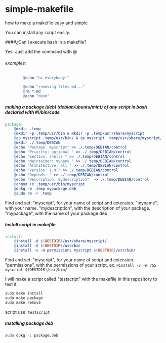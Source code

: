 # simple-makefile
how to make a makefile easy and simple

You can install any script easily.

####¿Can i execute bash in a makefile?

Yes. Just add the command with @

###### examples:

```makefile
        @echo "hi everybody!"
```

```makefile
        @echo "removing files md..."
        @rm *.md
        @echo "done"
```

##### making a package (deb) (debian/ubuntu/mint) of any script in bash declared with #!/bin/code

```makefile
package:
	@mkdir .temp
	@mkdir -p .temp/usr/bin & mkdir -p .temp/usr/share/myscript
	@cp myscript .temp/usr/bin/ & cp myscript .temp/usr/share/myscript/
	@mkdir ./.temp/DEBIAN
	@echo "Package: myscript" >> ./.temp/DEBIAN/control
	@echo "Priority: optional " >> ./.temp/DEBIAN/control
	@echo "Section: shells " >> ./.temp/DEBIAN/control
	@echo "Maintainer: myname " >> ./.temp/DEBIAN/control
	@echo "Architecture: all " >> ./.temp/DEBIAN/control
	@echo "Version: 1.0 " >> ./.temp/DEBIAN/control
	@echo "Depends: " >> ./.temp/DEBIAN/control
	@echo "Description: mydescription"  >> ./.temp/DEBIAN/control
	@chmod +x .temp/usr/bin/myscript
	@dpkg -b .temp mypackage.deb
	@sudo rm -r .temp
```

Find and set:
        "myscript", for your name of script and extension.
        "myname", with your name.
        "mydescription", with the description of your package.
        "mypackage", with the name of your package deb.
  

##### Install script in makefile
```makefile
install:
	@install -d $(DESTDIR)/usr/share/myscript/
	@install -d $(DESTDIR)/usr/bin
	@install -v -m permissions myscript $(DESTDIR)/usr/bin/
```

Find and set:
        "myscript", for your name of script and extension.
        "permissions", with the permissions of your script, ex. `@install -v -m 755 myscript $(DESTDIR)/usr/bin/`


I will make a script called "testscript" with the makefile in this repository to test it.

```makefile
sudo make install
sudo make package
sudo make remove
```

script use:
        ``testscript``

##### Installing package deb
```bash
sudo dpkg -i package.deb
```
